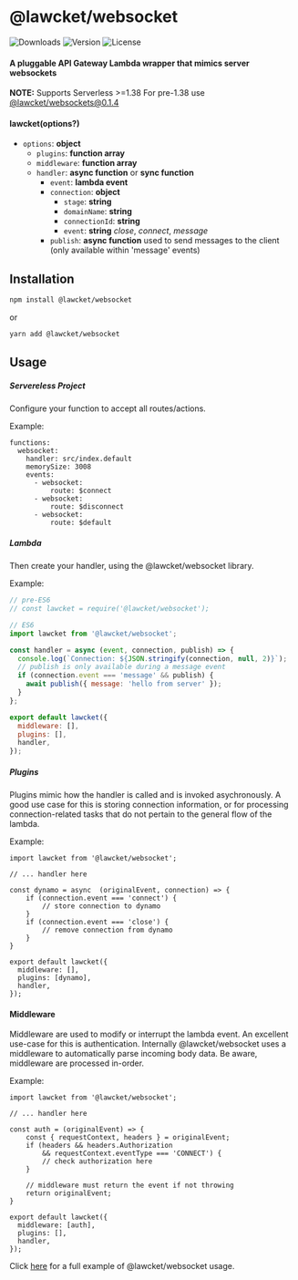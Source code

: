 # @lawcket/websocket
![Downloads][link-download] ![Version][link-version] ![License][link-license]

#### A pluggable API Gateway Lambda wrapper that mimics server websockets

**NOTE:**
Supports Serverless >=1.38 
For pre-1.38 use [@lawcket/websockets@0.1.4](https://www.npmjs.com/package/@lawcket/websocket/v/0.1.4)

#### lawcket(options?)
- `options`: **object**
    - `plugins`: **function array**
    - `middleware`: **function array**
    - `handler`: **async function** or **sync function**
        - `event`: **lambda event**
        - `connection`: **object**
            - `stage`: **string**
            - `domainName`: **string**
            - `connectionId`: **string**
            - `event`: **string** *close*, *connect*, *message*
        - `publish`: **async function** used to send messages to the client (only available within 'message' events)

## Installation

```sh
npm install @lawcket/websocket
```
or
```sh
yarn add @lawcket/websocket
```

## Usage

##### Servereless Project

Configure your function to accept all routes/actions. 

Example:

```
functions:
  websocket:
    handler: src/index.default
    memorySize: 3008
    events:
      - websocket:
          route: $connect
      - websocket:
          route: $disconnect
      - websocket:
          route: $default
```

##### Lambda

Then create your handler, using the @lawcket/websocket library. 

Example:
```javascript
// pre-ES6
// const lawcket = require('@lawcket/websocket');

// ES6
import lawcket from '@lawcket/websocket';

const handler = async (event, connection, publish) => {
  console.log(`Connection: ${JSON.stringify(connection, null, 2)}`);
  // publish is only available during a message event
  if (connection.event === 'message' && publish) {
    await publish({ message: 'hello from server' });
  }
};

export default lawcket({
  middleware: [],
  plugins: [],
  handler,
});
```

##### Plugins
Plugins mimic how the handler is called and is invoked asychronously. A good use case for this is storing connection information, or for processing connection-related tasks that do not pertain to the general flow of the lambda. 

Example:
```
import lawcket from '@lawcket/websocket';

// ... handler here

const dynamo = async  (originalEvent, connection) => {
    if (connection.event === 'connect') {
        // store connection to dynamo
    }
    if (connection.event === 'close') {
        // remove connection from dynamo
    }
}

export default lawcket({
  middleware: [],
  plugins: [dynamo],
  handler,
});
```

#### Middleware
Middleware are used to modify or interrupt the lambda event. An excellent use-case for this is authentication. Internally @lawcket/websocket uses a middleware to automatically parse incoming body data. Be aware, middleware are processed in-order.

Example:
```
import lawcket from '@lawcket/websocket';

// ... handler here

const auth = (originalEvent) => {
    const { requestContext, headers } = originalEvent;
    if (headers && headers.Authorization 
        && requestContext.eventType === 'CONNECT') {
        // check authorization here
    }
    
    // middleware must return the event if not throwing
    return originalEvent;
}

export default lawcket({
  middleware: [auth],
  plugins: [],
  handler,
});
```


Click [here](https://github.com/icarus-sullivan/lawcket/tree/master/serverless) for a full example of @lawcket/websocket usage.

[link-download]: https://img.shields.io/npm/dt/@lawcket/websocket.svg
[link-version]: https://img.shields.io/npm/v/@lawcket/websocket.svg
[link-license]: https://img.shields.io/npm/l/@lawcket/websocket.svg